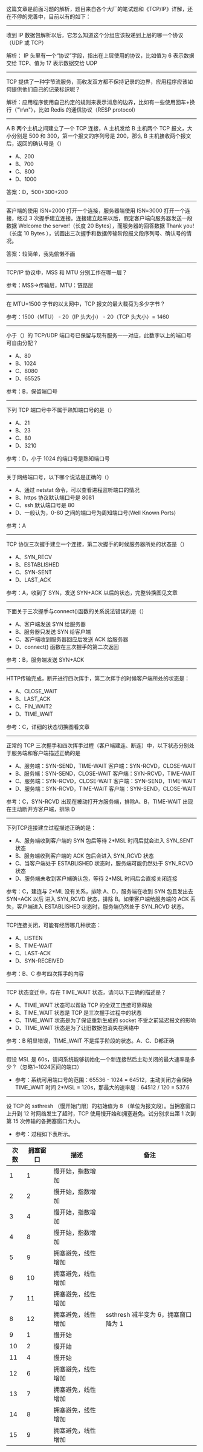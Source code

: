 这篇文章是前面习题的解析，题目来自各个大厂的笔试题和《TCP/IP》详解，还在不停的完善中，目前以有的如下：

* * *

收到 IP 数据包解析以后，它怎么知道这个分组应该投递到上层的哪一个协议（UDP 或 TCP）

解析： IP 头里有一个“协议”字段，指出在上层使用的协议，比如值为 6 表示数据交给 TCP、值为 17 表示数据交给 UDP

* * *

TCP 提供了一种字节流服务，而收发双方都不保持记录的边界，应用程序应该如何提供他们自己的记录标识呢？

解析：应用程序使用自己约定的规则来表示消息的边界，比如有一些使用回车+换行（"\\r\\n"），比如 Redis 的通信协议（RESP protocol）

* * *

A B 两个主机之间建立了一个 TCP 连接，A 主机发给 B 主机两个 TCP 报文，大小分别是 500 和 300，第一个报文的序列号是 200，那么 B 主机接收两个报文后，返回的确认号是（）

* A、200
* B、700
* C、800
* D、1000

答案：D，500+300+200

* * *

客户端的使用 ISN=2000 打开一个连接，服务器端使用 ISN=3000 打开一个连接，经过 3 次握手建立连接。连接建立起来以后，假定客户端向服务器发送一段数据 Welcome the server\!（长度 20 Bytes），而服务器的回答数据 Thank you\!（长度 10 Bytes ），试画出三次握手和数据传输阶段报文段序列号、确认号的情况。

答案：较简单，我先偷懒不画

* * *

TCP/IP 协议中，MSS 和 MTU 分别工作在哪一层？

参考：MSS->传输层，MTU：链路层

* * *

在 MTU=1500 字节的以太网中，TCP 报文的最大载荷为多少字节？

参考：1500（MTU） \- 20（IP 头大小） \- 20（TCP 头大小）= 1460

* * *

小于（）的 TCP/UDP 端口号已保留与现有服务一一对应，此数字以上的端口号可自由分配？

* A、80
* B、1024
* C、8080
* D、65525

参考：B，保留端口号

* * *

下列 TCP 端口号中不属于熟知端口号的是（）

* A、21
* B、23
* C、80
* D、3210

参考：D，小于 1024 的端口号是熟知端口号

* * *

关于网络端口号，以下哪个说法是正确的（）

* A、通过 netstat 命令，可以查看进程监听端口的情况
* B、https 协议默认端口号是 8081
* C、ssh 默认端口号是 80
* D、一般认为，0-80 之间的端口号为周知端口号\(Well Known Ports\)

参考：A

* * *

TCP 协议三次握手建立一个连接，第二次握手的时候服务器所处的状态是（）

* A、SYN\_RECV
* B、ESTABLISHED
* C、SYN-SENT
* D、LAST\_ACK

参考：A，收到了 SYN，发送 SYN+ACK 以后的状态，完整转换图见文章

* * *

下面关于三次握手与connect\(\)函数的关系说法错误的是（）

* A、客户端发送 SYN 给服务器
* B、服务器只发送 SYN 给客户端
* C、客户端收到服务器回应后发送 ACK 给服务器
* D、connect\(\) 函数在三次握手的第二次返回

参考：B，服务端发送 SYN+ACK

* * *

HTTP传输完成，断开进行四次挥手，第二次挥手的时候客户端所处的状态是：

* A、CLOSE\_WAIT
* B、LAST\_ACK
* C、FIN\_WAIT2
* D、TIME\_WAIT

参考：C，详细的状态切换图看文章

* * *

正常的 TCP 三次握手和四次挥手过程（客户端建连、断连）中，以下状态分别处于服务端和客户端描述正确的是

* A、服务端：SYN-SEND，TIME-WAIT 客户端：SYN-RCVD，CLOSE-WAIT
* B、服务端：SYN-SEND，CLOSE-WAIT 客户端：SYN-RCVD，TIME-WAIT
* C、服务端：SYN-RCVD，CLOSE-WAIT 客户端：SYN-SEND，TIME-WAIT
* D、服务端：SYN-RCVD，TIME-WAIT 客户端：SYN-SEND，CLOSE-WAIT

参考：C，SYN-RCVD 出现在被动打开方服务端，排除A、B，TIME-WAIT 出现在主动断开方客户端，排除 D

* * *

下列TCP连接建立过程描述正确的是：

* A、服务端收到客户端的 SYN 包后等待 2\*MSL 时间后就会进入 SYN\_SENT 状态
* B、服务端收到客户端的 ACK 包后会进入 SYN\_RCVD 状态
* C、当客户端处于 ESTABLISHED 状态时，服务端可能仍然处于 SYN\_RCVD 状态
* D、服务端未收到客户端确认包，等待 2\*MSL 时间后会直接关闭连接

参考：C，建连与 2\*ML 没有关系，排除 A、D，服务端在收到 SYN 包且发出去 SYN+ACK 以后 进入 SYN\_RCVD 状态，排除 B。如果客户端给服务端的 ACK 丢失，客户端进入 ESTABLISHED 状态时，服务端仍然处于 SYN\_RCVD 状态。

* * *

TCP连接关闭，可能有经历哪几种状态：

* A、LISTEN
* B、TIME-WAIT
* C、LAST-ACK
* D、SYN-RECEIVED

参考：B、C 参考四次挥手的内容

* * *

TCP 状态变迁中，存在 TIME\_WAIT 状态，请问以下正确的描述是？

* A、TIME\_WAIT 状态可以帮助 TCP 的全双工连接可靠释放
* B、TIME\_WAIT 状态是 TCP 是三次握手过程中的状态
* C、TIME\_WAIT 状态是为了保证重新生成的 socket 不受之前延迟报文的影响
* D、TIME\_WAIT 状态是为了让旧数据包消失在网络中

参考：B 明显错误，TIME\_WAIT 不是挥手阶段的状态。A、C、D都正确

* * *

假设 MSL 是 60s，请问系统能够初始化一个新连接然后主动关闭的最大速率是多少？（忽略1\~1024区间的端口）

* 参考：系统可用端口号的范围：65536 - 1024 = 64512，主动关闭方会保持 TIME\_WAIT 时间 2\*MSL = 120s，那最大的速率是：64512 / 120 = 537.6

* * *

设 TCP 的 ssthresh （慢开始门限）的初始值为 8 （单位为报文段）。当拥塞窗口上升到 12 时网络发生了超时，TCP 使用慢开始和拥塞避免。试分别求出第 1 次到第 15 次传输的各拥塞窗口大小。

* 参考：过程如下表所示。

| 次数 | 拥塞窗口 | 描述               | 备注                                |
| ---- | -------- | ------------------ | ----------------------------------- |
| 1    | 1        | 慢开始，指数增加   |                                     |
| 2    | 2        | 慢开始，指数增加   |                                     |
| 3    | 4        | 慢开始，指数增加   |                                     |
| 4    | 8        | 慢开始，指数增加   |                                     |
| 5    | 9        | 拥塞避免，线性增加 |                                     |
| 6    | 10       | 拥塞避免，线性增加 |                                     |
| 7    | 11       | 拥塞避免，线性增加 |                                     |
| 8    | 12       | 拥塞避免，线性增加 | ssthresh 减半变为 6，拥塞窗口降为 1 |
| 9    | 1        | 慢开始             |                                     |
| 10   | 2        | 慢开始             |                                     |
| 11   | 4        | 慢开始             |                                     |
| 12   | 6        | 拥塞避免，线性增加 |                                     |
| 13   | 7        | 拥塞避免，线性增加 |                                     |
| 14   | 8        | 拥塞避免，线性增加 |                                     |
| 15   | 9        | 拥塞避免，线性增加 |                                     |
